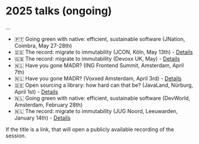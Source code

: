 # 2025 talks (ongoing)

...
* 🇵🇹 Going green with native: efficient, sustainable software (JNation, Coimbra, May 27-28th)
* 🇩🇪 The record: migrate to immutability (JCON, Köln, May 13th) - [Details](https://schedule.jcon.one/session/780778)
* 🇬🇧 The record: migrate to immutability (Devoxx UK, May) - [Details](https://www.devoxx.co.uk/talk/?id=9608)
* 🇳🇱 Have you gone MADR? (ING Frontend Summit, Amsterdam, April 7th)
* 🇳🇱 Have you gone MADR? (Voxxed Amsterdam, April 3rd) - [Details](https://amsterdam.voxxeddays.com/talk/?id=15656)
* 🇩🇪 Open sourcing a library: how hard can that be? (JavaLand, Nürburg, April 1st) - [Details](https://meine.doag.org/events/javaland/2025/agenda/#agendaId.5198)
* 🇳🇱 Going green with native: efficient, sustainable software (DevWorld, Amsterdam, February 28th)
* 🇳🇱 The record: migrate to immutability (JUG Noord, Leeuwarden, January 14th) - [Details](https://www.meetup.com/jug-noord/events/304990641)

If the title is a link, that will open a publicly available recording of the session.
